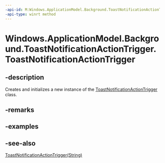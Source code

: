 ```yaml
---
-api-id: M:Windows.ApplicationModel.Background.ToastNotificationActionTrigger.#ctor
-api-type: winrt method
---
```


<!-- Method syntax
public ToastNotificationActionTrigger()
-->

# Windows.ApplicationModel.Background.ToastNotificationActionTrigger.ToastNotificationActionTrigger

## -description
Creates and initializes a new instance of the [ToastNotificationActionTrigger](toastnotificationactiontrigger.md) class.

## -remarks

## -examples

## -see-also
[ToastNotificationActionTrigger(String)](toastnotificationactiontrigger_toastnotificationactiontrigger_290278668.md)